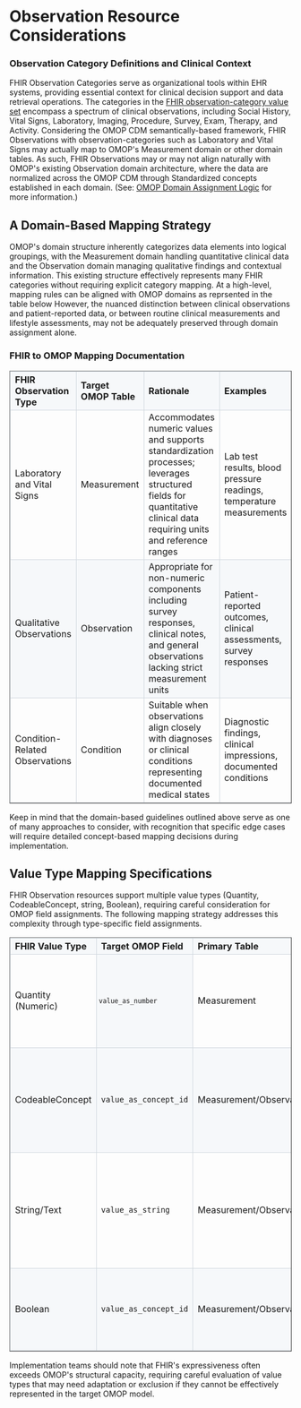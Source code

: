 # Observation Resource Considerations
### Observation Category Definitions and Clinical Context
FHIR Observation Categories serve as organizational tools within EHR systems, providing essential context for clinical decision support and data retrieval operations. The categories in the [FHIR observation-category value set](https://www.hl7.org/fhir/R4B/codesystem-observation-category.html) encompass a spectrum of clinical observations, including Social History, Vital Signs, Laboratory, Imaging, Procedure, Survey, Exam, Therapy, and Activity. Considering the OMOP CDM semantically-based framework, FHIR Observations with observation-categories such as Laboratory and Vital Signs may actually map to OMOP's Measurement domain or other domain tables. As such, FHIR Observations may or may not align naturally with OMOP's existing Observation domain architecture, where the data are normalized across the OMOP CDM through Standardized concepts established in each domain. (See: [OMOP Domain Assignment Logic](https://build.fhir.org/ig/HL7/fhir-omop-ig/codemappings.html#omop-domain-assignment-logic) for more information.) 

## A Domain-Based Mapping Strategy
OMOP's domain structure inherently categorizes data elements into logical groupings, with the Measurement domain handling quantitative clinical data and the Observation domain managing qualitative findings and contextual information. This existing structure effectively represents many FHIR categories without requiring explicit category mapping. At a high-level, mapping rules can be aligned with OMOP domains as reprsented in the table below However, the nuanced distinction between clinical observations and patient-reported data, or between routine clinical measurements and lifestyle assessments, may not be adequately preserved through domain assignment alone. 

### FHIR to OMOP Mapping Documentation

<table border="1" cellpadding="8" cellspacing="0" style="border-collapse: collapse; width: 100%;">
  <thead>
    <tr style="background-color: #f6f8fa;">
      <th style="border: 1px solid #d0d7de; text-align: left; font-weight: bold;">FHIR Observation Type</th>
      <th style="border: 1px solid #d0d7de; text-align: left; font-weight: bold;">Target OMOP Table</th>
      <th style="border: 1px solid #d0d7de; text-align: left; font-weight: bold;">Rationale</th>
      <th style="border: 1px solid #d0d7de; text-align: left; font-weight: bold;">Examples</th>
    </tr>
  </thead>
  <tbody>
    <tr>
      <td style="border: 1px solid #d0d7de;">Laboratory and Vital Signs</td>
      <td style="border: 1px solid #d0d7de;">Measurement</td>
      <td style="border: 1px solid #d0d7de;">Accommodates numeric values and supports standardization processes; leverages structured fields for quantitative clinical data requiring units and reference ranges</td>
      <td style="border: 1px solid #d0d7de;">Lab test results, blood pressure readings, temperature measurements</td>
    </tr>
    <tr style="background-color: #f6f8fa;">
      <td style="border: 1px solid #d0d7de;">Qualitative Observations</td>
      <td style="border: 1px solid #d0d7de;">Observation</td>
      <td style="border: 1px solid #d0d7de;">Appropriate for non-numeric components including survey responses, clinical notes, and general observations lacking strict measurement units</td>
      <td style="border: 1px solid #d0d7de;">Patient-reported outcomes, clinical assessments, survey responses</td>
    </tr>
    <tr>
      <td style="border: 1px solid #d0d7de;">Condition-Related Observations</td>
      <td style="border: 1px solid #d0d7de;">Condition</td>
      <td style="border: 1px solid #d0d7de;">Suitable when observations align closely with diagnoses or clinical conditions representing documented medical states</td>
      <td style="border: 1px solid #d0d7de;">Diagnostic findings, clinical impressions, documented conditions</td>
    </tr>
  </tbody>
</table>

Keep in mind that the domain-based guidelines outlined above serve as one of many approaches to consider, with recognition that specific edge cases will require detailed concept-based mapping decisions during implementation.

## Value Type Mapping Specifications

FHIR Observation resources support multiple value types (Quantity, CodeableConcept, string, Boolean), requiring careful consideration for OMOP field assignments. The following mapping strategy addresses this complexity through type-specific field assignments.

<table border="1" cellpadding="8" cellspacing="0" style="border-collapse: collapse; width: 100%;">
  <thead>
    <tr style="background-color: #f6f8fa;">
      <th style="border: 1px solid #d0d7de; text-align: left; font-weight: bold;">FHIR Value Type</th>
      <th style="border: 1px solid #d0d7de; text-align: left; font-weight: bold;">Target OMOP Field</th>
      <th style="border: 1px solid #d0d7de; text-align: left; font-weight: bold;">Primary Table</th>
      <th style="border: 1px solid #d0d7de; text-align: left; font-weight: bold;">Description</th>
      <th style="border: 1px solid #d0d7de; text-align: left; font-weight: bold;">Examples</th>
    </tr>
  </thead>
  <tbody>
    <tr>
      <td style="border: 1px solid #d0d7de;">Quantity (Numeric)</td>
      <td style="border: 1px solid #d0d7de; background-color: #f6f8fa; border-radius: 3px; padding: 2px 4px; font-family: 'SFMono-Regular', Consolas, 'Liberation Mono', Menlo, monospace; font-size: 85%;"><code>value_as_number</code></td>
      <td style="border: 1px solid #d0d7de;">Measurement</td>
      <td style="border: 1px solid #d0d7de;">Preserves quantitative nature of clinical measurements while maintaining data integrity</td>
      <td style="border: 1px solid #d0d7de;">Laboratory test results, vital sign measurements, dosage amounts</td>
    </tr>
    <tr style="background-color: #f6f8fa;">
      <td style="border: 1px solid #d0d7de;">CodeableConcept</td>
      <td style="border: 1px solid #d0d7de;"><code>value_as_concept_id</code></td>
      <td style="border: 1px solid #d0d7de;">Measurement/Observation</td>
      <td style="border: 1px solid #d0d7de;">Ensures semantic consistency and enables standardized clinical queries using standardized terminologies</td>
      <td style="border: 1px solid #d0d7de;">SNOMED CT codes, LOINC codes, ICD-10 codes</td>
    </tr>
    <tr>
      <td style="border: 1px solid #d0d7de;">String/Text</td>
      <td style="border: 1px solid #d0d7de;"><code>value_as_string</code></td>
      <td style="border: 1px solid #d0d7de;">Measurement/Observation</td>
      <td style="border: 1px solid #d0d7de;">Maintains descriptive clinical information that cannot be effectively represented through numeric or coded values</td>
      <td style="border: 1px solid #d0d7de;">Patient-reported descriptions, free-text observations, clinical notes</td>
    </tr>
    <tr style="background-color: #f6f8fa;">
      <td style="border: 1px solid #d0d7de;">Boolean</td>
      <td style="border: 1px solid #d0d7de;"><code>value_as_concept_id</code></td>
      <td style="border: 1px solid #d0d7de;">Measurement/Observation</td>
      <td style="border: 1px solid #d0d7de;">Typically mapped to standardized Yes/No concepts in OMOP vocabulary</td>
      <td style="border: 1px solid #d0d7de;">Presence/absence indicators, binary clinical assessments</td>
    </tr>
  </tbody>
</table>

Implementation teams should note that FHIR's expressiveness often exceeds OMOP's structural capacity, requiring careful evaluation of value types that may need adaptation or exclusion if they cannot be effectively represented in the target OMOP model.

